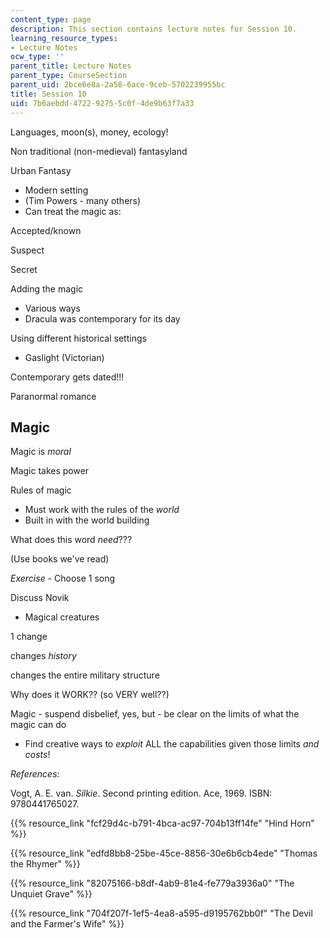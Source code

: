 ```yaml
---
content_type: page
description: This section contains lecture notes for Session 10.
learning_resource_types:
- Lecture Notes
ocw_type: ''
parent_title: Lecture Notes
parent_type: CourseSection
parent_uid: 2bce6e8a-2a58-6ace-9ceb-5702239955bc
title: Session 10
uid: 7b6aebdd-4722-9275-5c0f-4de9b63f7a33
---
```


Languages, moon(s), money, ecology!

Non traditional (non-medieval) fantasyland

Urban Fantasy

*   Modern setting
*   (Tim Powers - many others)
*   Can treat the magic as:

Accepted/known

Suspect

Secret

Adding the magic

*   Various ways
*   Dracula was contemporary for its day

Using different historical settings

*   Gaslight (Victorian)

Contemporary gets dated!!!

Paranormal romance

Magic
-----

Magic is _moral_

Magic takes power

Rules of magic

*   Must work with the rules of the _world_
*   Built in with the world building

What does this word _need_???

(Use books we've read)

_Exercise_ - Choose 1 song

Discuss Novik

*   Magical creatures

1 change

changes _history_

changes the entire military structure

Why does it WORK?? (so VERY well??)

Magic - suspend disbelief, yes, but - be clear on the limits of what the magic can do

*   Find creative ways to _exploit_ ALL the capabilities given those limits _and costs_!

_References:_

Vogt, A. E. van. _Silkie_. Second printing edition. Ace, 1969. ISBN: 9780441765027.

{{% resource_link "fcf29d4c-b791-4bca-ac97-704b13ff14fe" "Hind Horn" %}}

{{% resource_link "edfd8bb8-25be-45ce-8856-30e6b6cb4ede" "Thomas the Rhymer" %}}

{{% resource_link "82075166-b8df-4ab9-81e4-fe779a3936a0" "The Unquiet Grave" %}}

{{% resource_link "704f207f-1ef5-4ea8-a595-d9195762bb0f" "The Devil and the Farmer's Wife" %}}